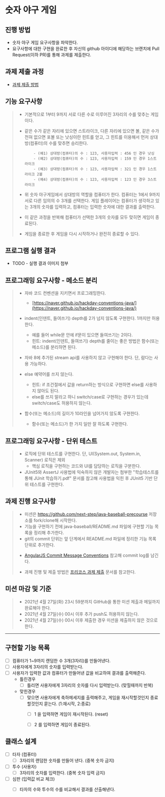 # 숫자 야구 게임
## 진행 방법
* 숫자 야구 게임 요구사항을 파악한다.
* 요구사항에 대한 구현을 완료한 후 자신의 github 아이디에 해당하는 브랜치에 Pull Request(이하 PR)를 통해 과제를 제출한다.

## 과제 제출 과정
* [과제 제출 방법](https://github.com/next-step/nextstep-docs/tree/master/precourse)

## 기능 요구사항
>* 기본적으로 1부터 9까지 서로 다른 수로 이루어진 3자리의 수를 맞추는 게임이다.
>* 같은 수가 같은 자리에 있으면 스트라이크, 다른 자리에 있으면 볼, 같은 수가 전혀 없으면 포볼 또는 낫싱이란 힌트를 얻고, 그 힌트를 이용해서 먼저 상대방(컴퓨터)의 수를 맞추면 승리한다.
>
>
>           - (예1) 상대방(컴퓨터)의 수 : 123, 사용자입력 : 456 인 경우 낫싱
>           - (예2) 상대방(컴퓨터)의 수 : 123, 사용자입력 : 159 인 경우 1스트라이크
>           - (예3) 상대방(컴퓨터)의 수 : 123, 사용자입력 : 321 인 경우 1스트라이크 2볼
>           - (예4) 상대방(컴퓨터)의 수 : 123, 사용자입력 : 123 인 경우 3스트라이크
>* 위 숫자 야구게임에서 상대방의 역할을 컴퓨터가 한다. 컴퓨터는 1에서 9까지 서로 다른 임의의 수 3개를 선택한다. 게임 플레이어는 컴퓨터가 생각하고 있는 3개의 숫자를 입력하고, 컴퓨터는 입력한 숫자에 대한 결과를 출력한다.
>* 이 같은 과정을 반복해 컴퓨터가 선택한 3개의 숫자를 모두 맞히면 게임이 종료된다.
>* 게임을 종료한 후 게임을 다시 시작하거나 완전히 종료할 수 있다.

## 프로그램 실행 결과
* TODO - 실행 결과 이미지 첨부

## 프로그래밍 요구사항 - 메소드 분리
>* 자바 코드 컨벤션을 지키면서 프로그래밍한다.
>
>   - [https://naver.github.io/hackday-conventions-java/](https://naver.github.io/hackday-conventions-java/)
>
>* indent(인덴트, 들여쓰기) depth를 2가 넘지 않도록 구현한다. 1까지만 허용한다.
> 
>   - 예를 들어 while문 안에 if문이 있으면 들여쓰기는 2이다.
>   - 힌트: indent(인덴트, 들여쓰기) depth를 줄이는 좋은 방법은 함수(또는 메소드)를 분리하면 된다.
>* 자바 8에 추가된 stream api를 사용하지 않고 구현해야 한다. 단, 람다는 사용 가능하다.
>* else 예약어를 쓰지 않는다.
>   - 힌트: if 조건절에서 값을 return하는 방식으로 구현하면 else를 사용하지 않아도 된다.
>   - else를 쓰지 말라고 하니 switch/case로 구현하는 경우가 있는데 switch/case도 허용하지 않는다.
>* 함수(또는 메소드)의 길이가 10라인을 넘어가지 않도록 구현한다.
>   - 함수(또는 메소드)가 한 가지 일만 잘 하도록 구현한다.


## 프로그래밍 요구사항 - 단위 테스트
>* 로직에 단위 테스트를 구현한다. 단, UI(System.out, System.in, Scanner) 로직은 제외 
>    - 핵심 로직을 구현하는 코드와 UI를 담당하는 로직을 구분한다.
>* JUnit5와 AssertJ 사용법에 익숙하지 않은 개발자는 첨부한 "학습테스트를 통해 JUnit 학습하기.pdf" 문서를 참고해 사용법을 익힌 후 JUnit5 기반 단위 테스트를 구현한다.

## 과제 진행 요구사항
>* 미션은 https://github.com/next-step/java-baseball-precourse 저장소를 fork/clone해 시작한다.
>* 기능을 구현하기 전에 java-baseball/README.md 파일에 구현할 기능 목록을 정리해 추가한다.
>* git의 commit 단위는 앞 단계에서 README.md 파일에 정리한 기능 목록 단위로 추가한다.
>  - [AngularJS Commit Message Conventions](https://gist.github.com/stephenparish/9941e89d80e2bc58a153) 참고해 commit log를 남긴다.
>* 과제 진행 및 제출 방법은 [프리코스 과제 제출](https://github.com/next-step/nextstep-docs/tree/master/precourse) 문서를 참고한다.

## 미션 마감 및 기준
>* 2021년 4월 27일(화) 23시 59분까지 GitHub을 통한 미션 제출과 메일까지 완료해야 한다.
>* 2021년 4월 27일(수) 00시 이후 추가 push도 허용하지 않는다.
>* 2021년 4월 27일(수) 00시 이후 제출한 경우 미션을 제출하지 않은 것으로 한다.

---

## 구현할 기능 목록
- [ ] 컴퓨터가 1~9까지 랜덤한 수 3개(3자리)를 만들어낸다.
- [ ] 사용자에게 3자리의 숫자를 입력받는다.
- [ ] 사용자가 입력한 값과 컴퓨터가 만들어낸 값을 비교하여 결과를 출력해준다.
    - 틀린경우
        - [ ] 틀리면 사용자에게 3자리의 숫자를 다시 입력받는다. (맞힐때까지 반복)
     - 맞힌경우
        - [ ] 맞으면 사용자에게 축하메세지를 출력해주고, 게임을 재시작할것인지 종료할것인지 묻는다. (1:재시작, 2:종료)
            - [ ] 1 을 입력하면 게임이 재시작된다. (reset)
            - [ ] 2 를 입력하면 게임이 종료된다.


## 클래스 설계
- [ ] 타자 (컴퓨터)
    - [ ] 3자리의 랜덤한 숫자를 만들어 낸다. (중복 숫자 금지)
- [ ] 투수 (사용자)
    - [ ] 3자리의 숫자를 입력한다. (중복 숫자 입력 금지)
- [ ] 심판 (입력값 비교 체크)
    - [ ] 타자의 수와 투수의 수를 비교해서 결과를 산출해낸다.
    
